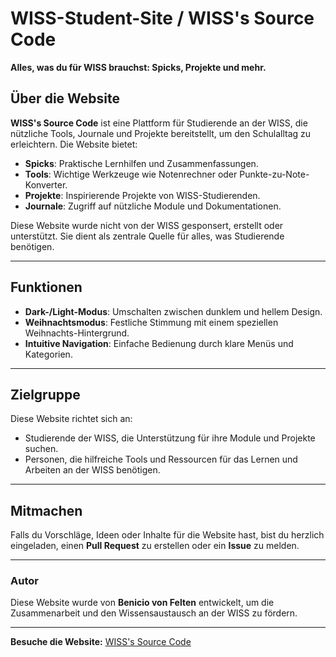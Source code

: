 # WISS-Student-Site / WISS's Source Code

**Alles, was du für WISS brauchst: Spicks, Projekte und mehr.**

## Über die Website
**WISS's Source Code** ist eine Plattform für Studierende an der WISS, die nützliche Tools, Journale und Projekte bereitstellt, um den Schulalltag zu erleichtern. Die Website bietet:

- **Spicks**: Praktische Lernhilfen und Zusammenfassungen.
- **Tools**: Wichtige Werkzeuge wie Notenrechner oder Punkte-zu-Note-Konverter.
- **Projekte**: Inspirierende Projekte von WISS-Studierenden.
- **Journale**: Zugriff auf nützliche Module und Dokumentationen.

Diese Website wurde nicht von der WISS gesponsert, erstellt oder unterstützt. Sie dient als zentrale Quelle für alles, was Studierende benötigen.

---

## Funktionen
- **Dark-/Light-Modus**: Umschalten zwischen dunklem und hellem Design.
- **Weihnachtsmodus**: Festliche Stimmung mit einem speziellen Weihnachts-Hintergrund.
- **Intuitive Navigation**: Einfache Bedienung durch klare Menüs und Kategorien.

---

## Zielgruppe
Diese Website richtet sich an:
- Studierende der WISS, die Unterstützung für ihre Module und Projekte suchen.
- Personen, die hilfreiche Tools und Ressourcen für das Lernen und Arbeiten an der WISS benötigen.

---

## Mitmachen
Falls du Vorschläge, Ideen oder Inhalte für die Website hast, bist du herzlich eingeladen, einen **Pull Request** zu erstellen oder ein **Issue** zu melden.

---

### Autor
Diese Website wurde von **Benicio von Felten** entwickelt, um die Zusammenarbeit und den Wissensaustausch an der WISS zu fördern.

---

**Besuche die Website:** [WISS's Source Code](#)

